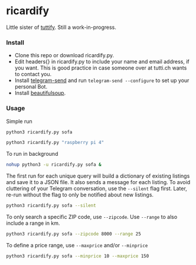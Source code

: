 # ricardify

 Little sister of [tuttify](https.//github.com/kferrari/tuttify). Still a work-in-progress.

 ### Install

 * Clone this repo or download ricardify.py.
 * Edit headers{} in ricardify.py to include your name and email address, if you want. This is good practice in case someone over at tutti.ch wants to contact you.
 * Install [telegram-send](https://pypi.org/project/telegram-send/) and run `telegram-send --configure` to set up your personal Bot.
 * Install [beautifulsoup](https://pypi.org/project/beautifulsoup4/).

 ### Usage

 Simple run

 ```bash
 python3 ricardify.py sofa

 python3 ricardify.py "raspberry pi 4"
 ```

 To run in background

 ```bash
 nohup python3 -u ricardify.py sofa &
 ```

 The first run for each unique query will build a dictionary of existing listings and save it to a JSON file. It also sends a message for each listing. To avoid cluttering of your Telegram conversation, use the `--silent` flag first. Later, re-run without the flag to only be notified about new listings.

 ```bash
 python3 ricardify.py sofa --silent
 ```

 To only search a specific ZIP code, use `--zipcode`. Use `--range` to also include a range in km.

 ```bash
 python3 ricardify.py sofa --zipcode 8000 --range 25
 ```

 To define a price range, use `--maxprice` and/or `--minprice`

 ```bash
 python3 ricardify.py sofa --minprice 10 --maxprice 150
 ```
